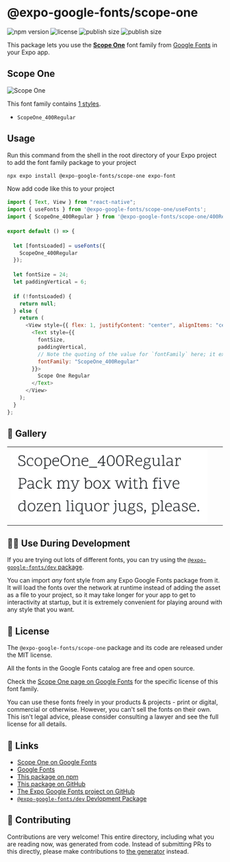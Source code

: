 # @expo-google-fonts/scope-one

![npm version](https://flat.badgen.net/npm/v/@expo-google-fonts/scope-one)
![license](https://flat.badgen.net/github/license/expo/google-fonts)
![publish size](https://flat.badgen.net/packagephobia/install/@expo-google-fonts/scope-one)
![publish size](https://flat.badgen.net/packagephobia/publish/@expo-google-fonts/scope-one)

This package lets you use the [**Scope One**](https://fonts.google.com/specimen/Scope+One) font family from [Google Fonts](https://fonts.google.com/) in your Expo app.

## Scope One

![Scope One](./font-family.png)

This font family contains [1 styles](#-gallery).

- `ScopeOne_400Regular`

## Usage

Run this command from the shell in the root directory of your Expo project to add the font family package to your project

```sh
npx expo install @expo-google-fonts/scope-one expo-font
```

Now add code like this to your project

```js
import { Text, View } from "react-native";
import { useFonts } from '@expo-google-fonts/scope-one/useFonts';
import { ScopeOne_400Regular } from '@expo-google-fonts/scope-one/400Regular';

export default () => {

  let [fontsLoaded] = useFonts({
    ScopeOne_400Regular
  });

  let fontSize = 24;
  let paddingVertical = 6;

  if (!fontsLoaded) {
    return null;
  } else {
    return (
      <View style={{ flex: 1, justifyContent: "center", alignItems: "center" }}>
        <Text style={{
          fontSize,
          paddingVertical,
          // Note the quoting of the value for `fontFamily` here; it expects a string!
          fontFamily: "ScopeOne_400Regular"
        }}>
          Scope One Regular
        </Text>
      </View>
    );
  }
};
```

## 🔡 Gallery


||||
|-|-|-|
|![ScopeOne_400Regular](./400Regular/ScopeOne_400Regular.ttf.png)||||


## 👩‍💻 Use During Development

If you are trying out lots of different fonts, you can try using the [`@expo-google-fonts/dev` package](https://github.com/expo/google-fonts/tree/master/font-packages/dev#readme).

You can import _any_ font style from any Expo Google Fonts package from it. It will load the fonts over the network at runtime instead of adding the asset as a file to your project, so it may take longer for your app to get to interactivity at startup, but it is extremely convenient for playing around with any style that you want.


## 📖 License

The `@expo-google-fonts/scope-one` package and its code are released under the MIT license.

All the fonts in the Google Fonts catalog are free and open source.

Check the [Scope One page on Google Fonts](https://fonts.google.com/specimen/Scope+One) for the specific license of this font family.

You can use these fonts freely in your products & projects - print or digital, commercial or otherwise. However, you can't sell the fonts on their own. This isn't legal advice, please consider consulting a lawyer and see the full license for all details.

## 🔗 Links

- [Scope One on Google Fonts](https://fonts.google.com/specimen/Scope+One)
- [Google Fonts](https://fonts.google.com/)
- [This package on npm](https://www.npmjs.com/package/@expo-google-fonts/scope-one)
- [This package on GitHub](https://github.com/expo/google-fonts/tree/master/font-packages/scope-one)
- [The Expo Google Fonts project on GitHub](https://github.com/expo/google-fonts)
- [`@expo-google-fonts/dev` Devlopment Package](https://github.com/expo/google-fonts/tree/master/font-packages/dev)

## 🤝 Contributing

Contributions are very welcome! This entire directory, including what you are reading now, was generated from code. Instead of submitting PRs to this directly, please make contributions to [the generator](https://github.com/expo/google-fonts/tree/master/packages/generator) instead.
